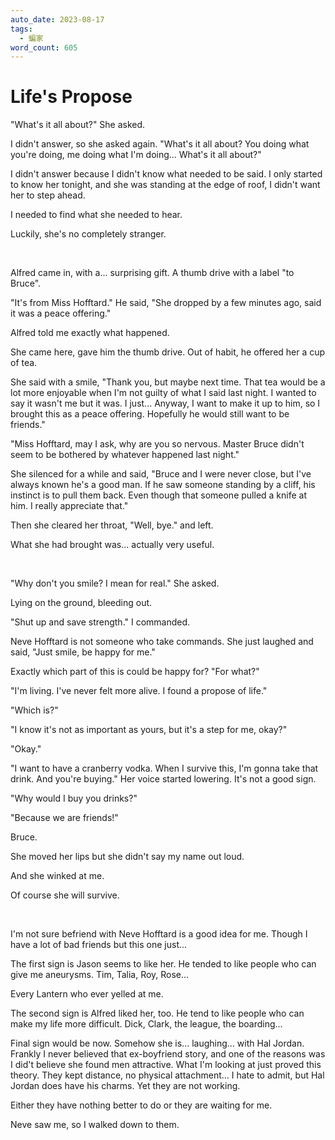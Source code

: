 ```yaml
---
auto_date: 2023-08-17
tags:
  - 蝙家
word_count: 605
---
```


# Life's Propose

"What's it all about?" She asked.

I didn't answer, so she asked again. "What's it all about? You doing what you're doing, me doing what I'm doing... What's it all about?"

I didn't answer because I didn't know what needed to be said. I only started to know her tonight, and she was standing at the edge of roof, I didn't want her to step ahead.

I needed to find what she needed to hear.

Luckily, she's no completely stranger.

<br>

Alfred came in, with a... surprising gift. A thumb drive with a label "to Bruce".

"It's from Miss Hofftard." He said, "She dropped by a few minutes ago, said it was a peace offering."

Alfred told me exactly what happened.

She came here, gave him the thumb drive. Out of habit, he offered her a cup of tea.

She said with a smile, "Thank you, but maybe next time. That tea would be a lot more enjoyable when I'm not guilty of what I said last night. I wanted to say it wasn't me but it was. I just... Anyway, I want to make it up to him, so I brought this as a peace offering. Hopefully he would still want to be friends."

"Miss Hofftard, may I ask, why are you so nervous. Master Bruce didn't seem to be bothered by whatever happened last night."

She silenced for a while and said, "Bruce and I were never close, but I've always known he's a good man. If he saw someone standing by a cliff, his instinct is to pull them back. Even though that someone pulled a knife at him. I really appreciate that."

Then she cleared her throat, "Well, bye." and left.

What she had brought was... actually very useful.

<br>

"Why don't you smile? I mean for real." She asked.

Lying on the ground, bleeding out.

"Shut up and save strength." I commanded.

Neve Hofftard is not someone who take commands. She just laughed and said, "Just smile, be happy for me."

Exactly which part of this is could be happy for? "For what?"

"I'm living. I've never felt more alive. I found a propose of life."

"Which is?"

"I know it's not as important as yours, but it's a step for me, okay?"

"Okay."

"I want to have a cranberry vodka. When I survive this, I'm gonna take that drink. And you're buying." Her voice started lowering. It's not a good sign.

"Why would I buy you drinks?"

"Because we are friends!"

Bruce.

She moved her lips but she didn't say my name out loud.

And she winked at me.

Of course she will survive.

<br>

I'm not sure befriend with Neve Hofftard is a good idea for me. Though I have a lot of bad friends but this one just...

The first sign is Jason seems to like her. He tended to like people who can give me aneurysms. Tim, Talia, Roy, Rose...

Every Lantern who ever yelled at me.

The second sign is Alfred liked her, too. He tend to like people who can make my life more difficult. Dick, Clark, the league, the boarding...

Final sign would be now. Somehow she is... laughing... with Hal Jordan. Frankly I never believed that ex-boyfriend story, and one of the reasons was I did't believe she found men attractive. What I'm looking at just proved this theory. They kept distance, no physical attachment... I hate to admit, but Hal Jordan does have his charms. Yet they are not working.

Either they have nothing better to do or they are waiting for me.

Neve saw me, so I walked down to them.
